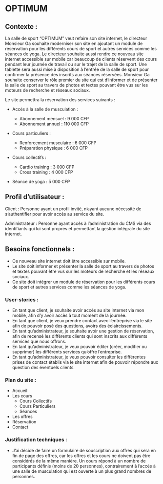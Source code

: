 # OPTIMUM

## Contexte :

La salle de sport “OPTIMUM” veut refaire son site internet, le directeur Monsieur Ga souhaite moderniser son site en ajoutant un module de réservation pour les différents cours de sport et autres services comme les séances de yoga.
Le directeur souhaite aussi rendre ce nouveau site internet accessible sur mobile car beaucoup de clients réservent des cours pendant leur journée de travail ou sur le trajet de la salle de sport. Une tablette sera aussi mise à disposition à l’entrée de la salle de sport pour confirmer la présence des inscrits aux séances réservées. Monsieur Ga souhaite conserver le rôle premier du site qui est d’informer et de présenter la salle de sport au travers de photos et textes pouvant être vus sur les moteurs de recherche et réseaux sociaux.

Le site permettra la réservation des services suivants :

- Accès à la salle de musculation :
  - Abonnement mensuel :  9 000 CFP
  - Abonnement annuel : 110 000 CFP
    

- Cours particuliers :
  - Renforcement musculaire : 6 000 CFP
  - Préparation physique : 6 000 CFP


- Cours collectifs :
  - Cardio training : 3 000 CFP 
  - Cross training : 4 000 CFP


- Séance de yoga : 5 000 CFP

## Profil d’utilisateur :

Client : Personne ayant un profil invité, n’ayant aucune nécessité de s’authentifier pour avoir accès au service du site.


Administrateur : Personne ayant accès à l’administration du CMS via des identifiants qui lui sont propres et permettant la gestion intégrale du site internet.


## Besoins fonctionnels :

-	Ce nouveau site internet doit être accessible sur mobile.
-	Le site doit informer et présenter la salle de sport au travers de photos et textes pouvant être vus sur les moteurs de recherche et les réseaux sociaux.
-	Ce site doit intégrer un module de réservation pour les différents cours de sport et autres services comme les séances de yoga.

### User-stories :

-	En tant que client, je souhaite avoir accès au site internet via mon mobile, afin d’y avoir accès à tout moment de la journée.
-	En tant que client, je veux prendre contact avec l’entreprise via le site afin de pouvoir posé des questions, avoirs des éclaircissements.
-	En tant qu’administrateur, je souhaite avoir une gestion de réservation, afin de recensé les différents clients qui sont inscrits aux différents services que nous offrons.
-	En tant qu’administrateur, je veux pouvoir éditer (créer, modifier ou supprimer) les différents services qu’offre l’entreprise.
-	En tant qu’administrateur, je veux pouvoir consulter les différentes prises de contact établis via le site internet afin de pouvoir répondre aux question des éventuels clients.

### Plan du site :

- Accueil
- Les cours
  - Cours Collectifs
  - Cours Particuliers
  - Séances
- Les offres
- Réservation
- Contact

### Justification techniques :

-	J’ai décidé de faire un formulaire de souscription aux offres qui sera en fin de page des offres, car les offres et les cours ne doivent pas être considérés de la même manière. Un cours répond à un nombre de participants définis (moins de 20 personnes), contrairement à l’accès à une salle de musculation qui est ouverte à un plus grand nombres de personnes.
